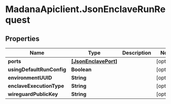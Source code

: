 # MadanaApiclient.JsonEnclaveRunRequest

## Properties

Name | Type | Description | Notes
------------ | ------------- | ------------- | -------------
**ports** | [**[JsonEnclavePort]**](JsonEnclavePort.md) |  | [optional] 
**usingDefaultRunConfig** | **Boolean** |  | [optional] 
**environmentUUID** | **String** |  | [optional] 
**enclaveExecutionType** | **String** |  | [optional] 
**wireguardPublicKey** | **String** |  | [optional] 


